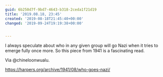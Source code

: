```yaml
---
guid: 6b250d7f-9bd7-4643-b318-2ceda1f21d19
title: '2019.08.18, 23:45'
created: '2019-08-18T21:45:40+00:00'
changed: '2019-09-24T19:19:38+00:00'


---
```


I always speculate about who in any given group will go Nazi when it tries to emerge fully once more. So this piece from 1941 is a fascinating read. 

Via @chineloonwualu. 

https://harpers.org/archive/1941/08/who-goes-nazi/
